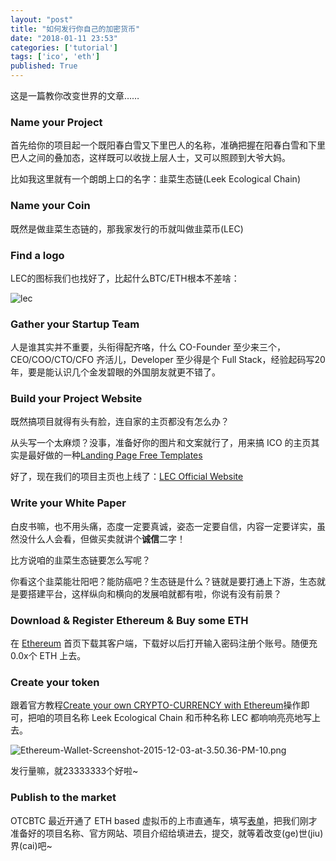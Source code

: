 ```yaml
---
layout: "post"
title: "如何发行你自己的加密货币"
date: "2018-01-11 23:53"
categories: ['tutorial']
tags: ['ico', 'eth']
published: True
---
```


这是一篇教你改变世界的文章……

<!--more-->

### Name your Project

首先给你的项目起一个既阳春白雪又下里巴人的名称，准确把握在阳春白雪和下里巴人之间的叠加态，这样既可以收拢上层人士，又可以照顾到大爷大妈。

比如我这里就有一个朗朗上口的名字：韭菜生态链(Leek Ecological Chain)

### Name your Coin

既然是做韭菜生态链的，那我家发行的币就叫做韭菜币(LEC)

### Find a logo

LEC的图标我们也找好了，比起什么BTC/ETH根本不差啥：

![lec](https://i.loli.net/2018/01/11/5a577a6548cd4.jpg)

### Gather your Startup Team

人是谁其实并不重要，头衔得配齐咯，什么 CO-Founder 至少来三个，CEO/COO/CTO/CFO 齐活儿，Developer 至少得是个 Full Stack，经验起码写20年，要是能认识几个金发碧眼的外国朋友就更不错了。

### Build your Project Website

既然搞项目就得有头有脸，连自家的主页都没有怎么办？

从头写一个太麻烦？没事，准备好你的图片和文案就行了，用来搞 ICO 的主页其实是最好做的一种[Landing Page Free Templates](https://onepagelove.com/templates/free-templates/)

好了，现在我们的项目主页也上线了：[LEC Official Website](http://lec.yubolun.com)

### Write your White Paper

白皮书嘛，也不用头痛，态度一定要真诚，姿态一定要自信，内容一定要详实，虽然没什么人会看，但做买卖就讲个**诚信**二字！

比方说咱的韭菜生态链要怎么写呢？

你看这个韭菜能壮阳吧？能防癌吧？生态链是什么？链就是要打通上下游，生态就是要搭建平台，这样纵向和横向的发展咱就都有啦，你说有没有前景？

### Download & Register Ethereum & Buy some ETH

在 [Ethereum](https://www.ethereum.org/) 首页下载其客户端，下载好以后打开输入密码注册个账号。随便充0.0x个 ETH 上去。

### Create your token

跟着官方教程[Create your own CRYPTO-CURRENCY with Ethereum](https://www.ethereum.org/token)操作即可，把咱的项目名称 Leek Ecological Chain 和币种名称 LEC 都响响亮亮地写上去。

![Ethereum-Wallet-Screenshot-2015-12-03-at-3.50.36-PM-10.png](https://i.loli.net/2018/01/11/5a5782cfca611.png)

发行量嘛，就23333333个好啦~

### Publish to the market

OTCBTC 最近开通了 ETH based 虚拟币的上市直通车，填写[表单](https://jinshuju.net/f/csOEd3)，把我们刚才准备好的项目名称、官方网站、项目介绍给填进去，提交，就等着改变(ge)世(jiu)界(cai)吧~

